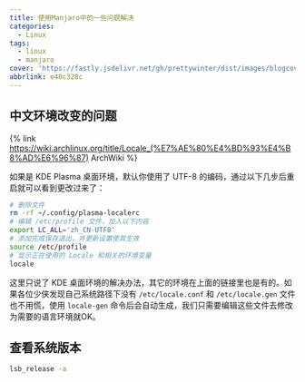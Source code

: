 ```yaml
---
title: 使用Manjaro中的一些问题解决
categories:
  - Linux
tags:
  - linux
  - manjaro
cover: 'https://fastly.jsdelivr.net/gh/prettywinter/dist/images/blogcover/arch.jpeg'
abbrlink: e40c328c
---
```


## 中文环境改变的问题

{% link https://wiki.archlinux.org/title/Locale_(%E7%AE%80%E4%BD%93%E4%B8%AD%E6%96%87) ArchWiki %}

如果是 KDE Plasma 桌面环境，默认你使用了 UTF-8 的编码，通过以下几步后重启就可以看到更改过来了：

```bash
# 删除文件
rm -rf ~/.config/plasma-localerc
# 编辑 /etc/profile 文件，加入以下内容
export LC_ALL='zh_CN-UTF8'
# 添加完成保存退出，并更新设置使其生效
source /etc/profile
# 显示正在使用的 Locale 和相关的环境变量
locale
```

这里只说了 KDE 桌面环境的解决办法，其它的环境在上面的链接里也是有的。如果各位少侠发现自己系统路径下没有 `/etc/locale.conf` 和 `/etc/locale.gen` 文件也不用慌，使用 `locale-gen` 命令后会自动生成，我们只需要编辑这些文件去修改为需要的语言环境就OK。

## 查看系统版本

```bash
lsb_release -a
```
